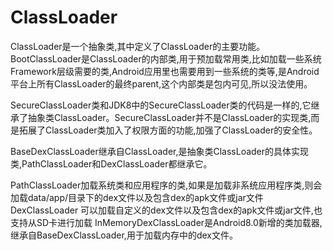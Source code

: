# ClassLoader

ClassLoader是一个抽象类,其中定义了ClassLoader的主要功能。
BootClassLoader是ClassLoader的内部类,用于预加载常用类,比如加载一些系统Framework层级需要的类,Android应用里也需要用到一些系统的类等,是Android平台上所有ClassLoader的最终parent,这个内部类是包内可见,所以没法使用。

SecureClassLoader类和JDK8中的SecureClassLoader类的代码是一样的,它继承了抽象类ClassLoader。SecureClassLoader并不是ClassLoader的实现类,而是拓展了ClassLoader类加入了权限方面的功能,加强了ClassLoader的安全性。

BaseDexClassLoader继承自ClassLoader,是抽象类ClassLoader的具体实现类,PathClassLoader和DexClassLoader都继承它。

PathClassLoader加载系统类和应用程序的类,如果是加载非系统应用程序类,则会加载data/app/目录下的dex文件以及包含dex的apk文件或jar文件
DexClassLoader 可以加载自定义的dex文件以及包含dex的apk文件或jar文件,也支持从SD卡进行加载
InMemoryDexClassLoader是Android8.0新增的类加载器,继承自BaseDexClassLoader,用于加载内存中的dex文件。
